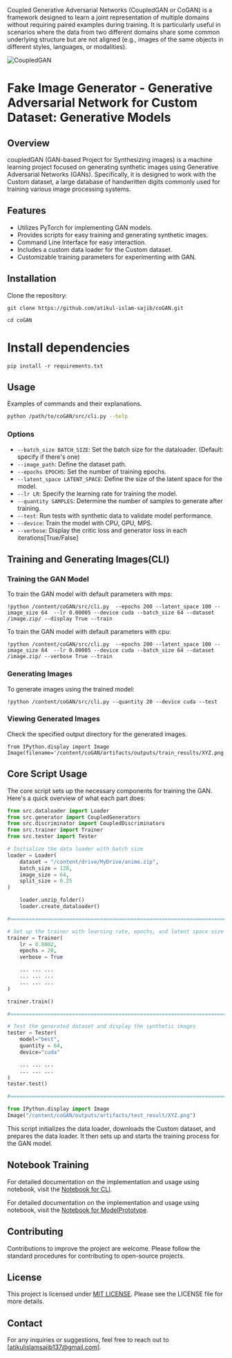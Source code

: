 Coupled Generative Adversarial Networks (CoupledGAN or CoGAN) is a framework designed to learn a joint representation of multiple domains without requiring paired examples during training. It is particularly useful in scenarios where the data from two different domains share some common underlying structure but are not aligned (e.g., images of the same objects in different styles, languages, or modalities).


![CoupledGAN](https://github.com/atikul-islam-sajib/Research-Assistant-Work-HWR/blob/main/fake_image.png)

# Fake Image Generator - Generative Adversarial Network for Custom Dataset: Generative Models

## Overview

coupledGAN (GAN-based Project for Synthesizing images) is a machine learning project focused on generating synthetic images using Generative Adversarial Networks (GANs). Specifically, it is designed to work with the Custom dataset, a large database of handwritten digits commonly used for training various image processing systems.

## Features

- Utilizes PyTorch for implementing GAN models.
- Provides scripts for easy training and generating synthetic images.
- Command Line Interface for easy interaction.
- Includes a custom data loader for the Custom dataset.
- Customizable training parameters for experimenting with GAN.

## Installation

Clone the repository:

```
git clone https://github.com/atikul-islam-sajib/coGAN.git

cd coGAN
```

# Install dependencies

```
pip install -r requirements.txt
```

## Usage

Examples of commands and their explanations.

```bash
python /path/to/coGAN/src/cli.py --help
```

### Options

- `--batch_size BATCH_SIZE`: Set the batch size for the dataloader. (Default: specify if there's one)
- `--image_path`: Define the dataset path.
- `--epochs EPOCHS`: Set the number of training epochs.
- `--latent_space LATENT_SPACE`: Define the size of the latent space for the model.
- `--lr LR`: Specify the learning rate for training the model.
- `--quantity SAMPLES`: Determine the number of samples to generate after training.
- `--test`: Run tests with synthetic data to validate model performance.
- `--device`: Train the model with CPU, GPU, MPS.
- `--verbose`: Display the critic loss and generator loss in each iterations[True/False]

## Training and Generating Images(CLI)

### Training the GAN Model

To train the GAN model with default parameters with mps:

```
!python /content/coGAN/src/cli.py  --epochs 200 --latent_space 100 --image_size 64  --lr 0.00005 --device cuda --batch_size 64 --dataset /image.zip/ --display True --train
```

To train the GAN model with default parameters with cpu:

```
!python /content/coGAN/src/cli.py  --epochs 200 --latent_space 100 --image_size 64  --lr 0.00005 --device cuda --batch_size 64 --dataset /image.zip/ --verbose True --train
```


### Generating Images

To generate images using the trained model:

```
!python /content/coGAN/src/cli.py --quantity 20 --device cuda --test
```

### Viewing Generated Images

Check the specified output directory for the generated images.

```
from IPython.display import Image
Image(filename='/content/coGAN/artifacts/outputs/train_results/XYZ.png')
```

## Core Script Usage

The core script sets up the necessary components for training the GAN. Here's a quick overview of what each part does:

```python
from src.dataloader import Loader
from src.generator import CoupledGenerators
from src.discriminator import CoupledDiscriminators
from src.trainer import Trainer
from src.tester import Tester

# Initialize the data loader with batch size
loader = Loader(
    dataset = "/content/drive/MyDrive/anime.zip",
    batch_size = 128,
    image_size = 64,
    split_size = 0.25
)

    loader.unzip_folder()
    loader.create_dataloader()

#================================================================================================================#

# Set up the trainer with learning rate, epochs, and latent space size
trainer = Trainer(
    lr = 0.0002,
    epochs = 20,
    verbose = True

    ... ... ... 
    ... ... ...
    ... ... ...
)

trainer.train()

#================================================================================================================#

# Test the generated dataset and display the synthetic images
tester = Tester(
    model="best",
    quantity = 64,
    device="cuda"

    ... ... ...
    ... ... ...
)
tester.test()

#================================================================================================================#

from IPython.display import Image
Image("/content/coGAN/outputs/artifacts/test_result/XYZ.png")
```

This script initializes the data loader, downloads the Custom dataset, and prepares the data loader. It then sets up and starts the training process for the GAN model.

## Notebook Training

For detailed documentation on the implementation and usage using notebook, visit the [Notebook for CLI](./notebooks/coGAN-Tutorial.ipynb).

For detailed documentation on the implementation and usage using notebook, visit the [Notebook for ModelPrototype](./notebooks/ModelPrototype.ipynb).

## Contributing

Contributions to improve the project are welcome. Please follow the standard procedures for contributing to open-source projects.

## License

This project is licensed under [MIT LICENSE](./LICENSE). Please see the LICENSE file for more details.

## Contact

For any inquiries or suggestions, feel free to reach out to [atikulislamsajib137@gmail.com].
